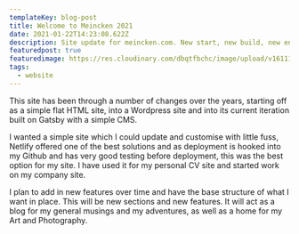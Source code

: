 ```yaml
---
templateKey: blog-post
title: Welcome to Meincken 2021
date: 2021-01-22T14:23:08.622Z
description: Site update for meincken.com. New start, new build, new environment.
featuredpost: true
featuredimage: https://res.cloudinary.com/dbqtfbchc/image/upload/v1611178494/nick-and-gayle-kinabalu_oehgvg.jpg
tags:
  - website
---
```

This site has been through a number of changes over the years, starting off as a simple flat HTML site, into a Wordpress site and into its current iteration built on Gatsby with a simple CMS.

I wanted a simple site which I could update and customise with little fuss, Netlify offered one of the best solutions and as deployment is hooked into my Github and has very good testing before deployment, this was the best option for my site. I have used it for my personal CV site and started work on my company site.

I plan to add in new features over time and have the base structure of what I want in place. This will be new sections and new features. It will act as a blog for my general musings and my adventures, as well as a home for my Art and Photography.